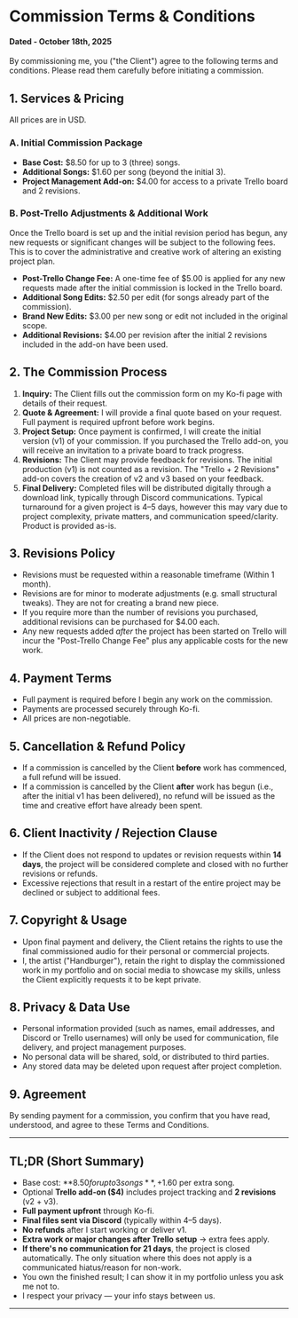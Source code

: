 # **Commission Terms & Conditions**

#### Dated - October 18th, 2025

By commissioning me, you ("the Client") agree to the following terms and conditions. Please read them carefully before initiating a commission.

## **1. Services & Pricing**

All prices are in USD.

### **A. Initial Commission Package**
* **Base Cost:** $8.50 for up to 3 (three) songs.  
* **Additional Songs:** $1.60 per song (beyond the initial 3).  
* **Project Management Add-on:** $4.00 for access to a private Trello board and 2 revisions.

### **B. Post-Trello Adjustments & Additional Work**
Once the Trello board is set up and the initial revision period has begun, any new requests or significant changes will be subject to the following fees. This is to cover the administrative and creative work of altering an existing project plan.  
* **Post-Trello Change Fee:** A one-time fee of $5.00 is applied for any new requests made after the initial commission is locked in the Trello board.  
* **Additional Song Edits:** $2.50 per edit (for songs already part of the commission).  
* **Brand New Edits:** $3.00 per new song or edit not included in the original scope.  
* **Additional Revisions:** $4.00 per revision after the initial 2 revisions included in the add-on have been used.

## **2. The Commission Process**

1. **Inquiry:** The Client fills out the commission form on my Ko-fi page with details of their request.  
2. **Quote & Agreement:** I will provide a final quote based on your request. Full payment is required upfront before work begins.  
3. **Project Setup:** Once payment is confirmed, I will create the initial version (v1) of your commission. If you purchased the Trello add-on, you will receive an invitation to a private board to track progress.  
4. **Revisions:** The Client may provide feedback for revisions. The initial production (v1) is not counted as a revision. The "Trello + 2 Revisions" add-on covers the creation of v2 and v3 based on your feedback.  
5. **Final Delivery:** Completed files will be distributed digitally through a download link, typically through Discord communications. Typical turnaround for a given project is 4–5 days, however this may vary due to project complexity, private matters, and communication speed/clarity. Product is provided as-is.

## **3. Revisions Policy**

* Revisions must be requested within a reasonable timeframe (Within 1 month).  
* Revisions are for minor to moderate adjustments (e.g. small structural tweaks). They are not for creating a brand new piece.  
* If you require more than the number of revisions you purchased, additional revisions can be purchased for $4.00 each.  
* Any new requests added *after* the project has been started on Trello will incur the "Post-Trello Change Fee" plus any applicable costs for the new work.

## **4. Payment Terms**

* Full payment is required before I begin any work on the commission.  
* Payments are processed securely through Ko-fi.  
* All prices are non-negotiable.

## **5. Cancellation & Refund Policy**

* If a commission is cancelled by the Client **before** work has commenced, a full refund will be issued.  
* If a commission is cancelled by the Client **after** work has begun (i.e., after the initial v1 has been delivered), no refund will be issued as the time and creative effort have already been spent.

## **6. Client Inactivity / Rejection Clause**

* If the Client does not respond to updates or revision requests within **14 days**, the project will be considered complete and closed with no further revisions or refunds.  
* Excessive rejections that result in a restart of the entire project may be declined or subject to additional fees.

## **7. Copyright & Usage**

* Upon final payment and delivery, the Client retains the rights to use the final commissioned audio for their personal or commercial projects.  
* I, the artist ("Handburger"), retain the right to display the commissioned work in my portfolio and on social media to showcase my skills, unless the Client explicitly requests it to be kept private.

## **8. Privacy & Data Use**

* Personal information provided (such as names, email addresses, and Discord or Trello usernames) will only be used for communication, file delivery, and project management purposes.  
* No personal data will be shared, sold, or distributed to third parties.  
* Any stored data may be deleted upon request after project completion.

## **9. Agreement**

By sending payment for a commission, you confirm that you have read, understood, and agree to these Terms and Conditions.

---

## **TL;DR (Short Summary)**

- Base cost: **$8.50 for up to 3 songs**, +$1.60 per extra song.  
- Optional **Trello add-on ($4)** includes project tracking and **2 revisions** (v2 + v3).  
- **Full payment upfront** through Ko-fi.  
- **Final files sent via Discord** (typically within 4–5 days).  
- **No refunds** after I start working or deliver v1.  
- **Extra work or major changes after Trello setup** → extra fees apply.  
- **If there's no communication for 21 days**, the project is closed automatically. The only situation where this does not apply is a communicated hiatus/reason for non-work.  
- You own the finished result; I can show it in my portfolio unless you ask me not to.  
- I respect your privacy — your info stays between us.

---

